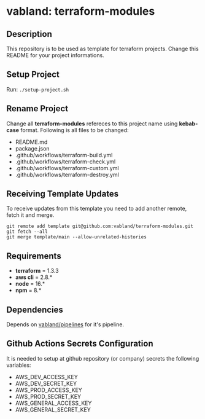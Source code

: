 # vabland: terraform-modules

## Description
This repository is to be used as template for terraform projects.
Change this README for your project informations.

## Setup Project
Run: `./setup-project.sh`

## Rename Project
Change all **terraform-modules** refereces to this project name using **kebab-case** format.
Following is all files to be changed:
- README.md
- package.json
- .github/workflows/terraform-build.yml
- .github/workflows/terraform-check.yml
- .github/workflows/terraform-custom.yml
- .github/workflows/terraform-destroy.yml
  
## Receiving Template Updates

To receive updates from this template you need to add another remote, fetch it and merge.
```
git remote add template git@github.com:vabland/terraform-modules.git
git fetch --all
git merge template/main --allow-unrelated-histories
```

## Requirements

- **terraform** = 1.3.3
- **aws cli** = 2.8.*
- **node** = 16.*
- **npm** = 8.*

## Dependencies

Depends on [vabland/pipelines](https://github.com/vabland/pipelines) for it's pipeline.

## Github Actions Secrets Configuration

It is needed to setup at github repository (or company) secrets the following variables:
- AWS_DEV_ACCESS_KEY
- AWS_DEV_SECRET_KEY
- AWS_PROD_ACCESS_KEY
- AWS_PROD_SECRET_KEY
- AWS_GENERAL_ACCESS_KEY
- AWS_GENERAL_SECRET_KEY